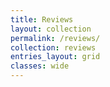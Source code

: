```yaml
---
title: Reviews
layout: collection
permalink: /reviews/
collection: reviews
entries_layout: grid
classes: wide
---
```


<!-- Sample document listing for the collection `_reviews`. -->
